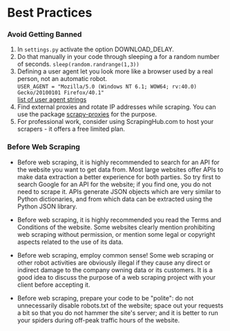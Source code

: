 # Best Practices 

### Avoid Getting Banned 
1. In `settings.py` activate the option DOWNLOAD_DELAY. 
2. Do that manually in your code through sleeping a for a random number of seconds. 
   `sleep(random.randrange(1,3))`
3. Defining a user agent let you look more like a browser used by a real person, not an automatic robot.  
   `USER_AGENT = "Mozilla/5.0 (Windows NT 6.1; WOW64; rv:40.0) Gecko/20100101 Firefox/40.1"`  
   [list of user agent strings](http://www.useragentstring.com/pages/useragentstring.php)  
4. Find external proxies and rotate IP addresses while scraping. You can use the package [scrapy-proxies](https://github.com/aivarsk/scrapy-proxies) for the purpose.  
5. For professional work, consider using ScrapingHub.com to host your scrapers - it offers a free limited plan. 

### Before Web Scraping 
* Before web scraping, it is highly recommended to search for an API for the website you want to get data from. Most large websites offer APIs to make data extraction a better experience for both parties. So try first to search Google for an API for the website; if you find one, you do not need to scrape it. APIs generate JSON objects which are very similar to Python dictionaries, and from which data can be extracted using the Python JSON library.

* Before web scraping, it is highly recommended you read the Terms and Conditions of the website. Some websites clearly mention prohibiting web scraping without permission, or mention some legal or copyright aspects related to the use of its data.

* Before web scraping, employ common sense! Some web scraping or other robot activities are obviously illegal if they cause any direct or indirect damage to the company owning data or its customers. It is a good idea to discuss the purpose of a web scraping project with your client before accepting it.

* Before web scraping, prepare your code to be "polite": do not unnecessarily disable robots.txt of the website; space out your requests a bit so that you do not hammer the site's server; and it is better to run your spiders during off-peak traffic hours of the website.
